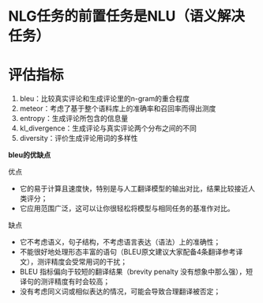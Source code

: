 # NLG任务的前置任务是NLU（语义解决任务）

# 评估指标

1. bleu：比较真实评论和生成评论里的n-gram的重合程度
2. meteor：考虑了基于整个语料库上的准确率和召回率而得出测度
3. entropy：生成评论所包含的信息量
4. kl_divergence：生成评论与真实评论两个分布之间的不同
5. diversity：评价生成评论用词的多样性

**bleu的优缺点**

优点

* 它的易于计算且速度快，特别是与人工翻译模型的输出对比，结果比较接近人类评分；
* 它应用范围广泛，这可以让你很轻松将模型与相同任务的基准作对比。

缺点

* 它不考虑语义，句子结构，不考虑语言表达（语法）上的准确性；
* 不能很好地处理形态丰富的语句（BLEU原文建议大家配备4条翻译参考译文），测评精度会受常用词的干扰；
* BLEU 指标偏向于较短的翻译结果（brevity penalty 没有想象中那么强），短译句的测评精度有时会较高；
* 没有考虑同义词或相似表达的情况，可能会导致合理翻译被否定；
